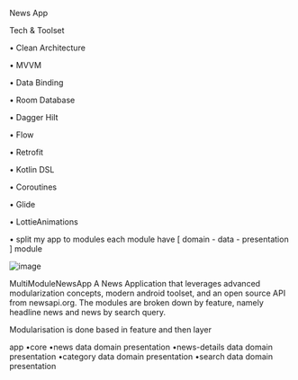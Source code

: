 News App 

Tech & Toolset

• Clean Architecture

• MVVM

• Data Binding

• Room Database

• Dagger Hilt

•	Flow

• Retrofit

• Kotlin DSL

• Coroutines

• Glide

• LottieAnimations

•	split my app to modules each module have [ domain - data - presentation ] module

![image](https://github.com/kbrakendirci/MultimoduleExampleApp/assets/43795927/ac57f37f-4818-4519-8bfb-cd4d5fcbf61b)


MultiModuleNewsApp
A News Application that leverages advanced modularization concepts, modern android toolset, and an open source API from newsapi.org. The modules are broken down by feature, namely headline news and news by search query.

Modularisation is done based in feature and then layer

app
•core
•news
  data
  domain
  presentation
•news-details
  data
  domain
  presentation
•category
  data
  domain
  presentation
•search
  data
  domain
  presentation



